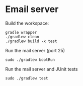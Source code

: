 # Email server

Build the workspace:
```
gradle wrapper
./gradlew clean
./gradlew build -x test
```

Run the mail server (port 25)
```
sudo ./gradlew bootRun
```

Run the mail server and JUnit tests
```
sudo ./gradlew test
```
